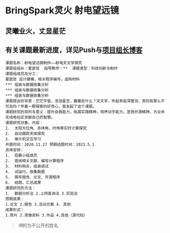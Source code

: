 # BringSpark灵火 射电望远镜

## 灵曦业火，丈显星茫
## 有关课题最新进度，详见Push与[项目组长博客](https://www.xiaxinzhe.cn)

```
课题名称：射电望远镜制作——射电天文学探究
课题组组长：夏歆哲  指导教师：**  课题类型：科技创新与制作
课题组成员及分工：
夏歆哲 设计建模，相关程序编写，选购材料
*** 组装与数据收集分析
*** 组装与数据收集分析
*** 组装与数据收集分析
课题提出的背景：茫茫宇宙，浩浩星空，藏着些什么？天文学，听起来高深莫测，真的有那么不可及吗？怀着一颗探索的好奇心，我发起了这个课题。
课题研究的目的与意义：提升自我能力，拓展实践精神，培养动手能力，宣扬开源精神，为业余无线电社区贡献自己的智慧。
课题研究对象、内容：
1.	太阳方位角、赤纬角、时角等实时计算探究
2.	自动跟踪天体探究
3.	单片机交互学习
开题时间：2020.11.27 预期结题时间：2021.5.1
具体安排：
1.	招募小组成员
2.	查阅相关文献，编写计算程序
3.	材料购买，组装调试
4.	试运行，收集数据
5.	撰写报告、论文、开源程序
6.	结题，汇总成果
课题研究的方法：
1.	数据分析法 2.上网查询法 3.实验法
预期成果：
1.论文 2.报告 3.活动方案 4. 其他
成果形式：
1.照片 2.录像资料 3.作品 4.其他（源代码）

```
> *带*的为不公开的姓名
